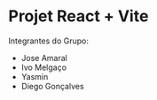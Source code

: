 # Projet React + Vite

Integrantes do Grupo:

- Jose Amaral
- Ivo Melgaço
- Yasmin
- Diego Gonçalves
